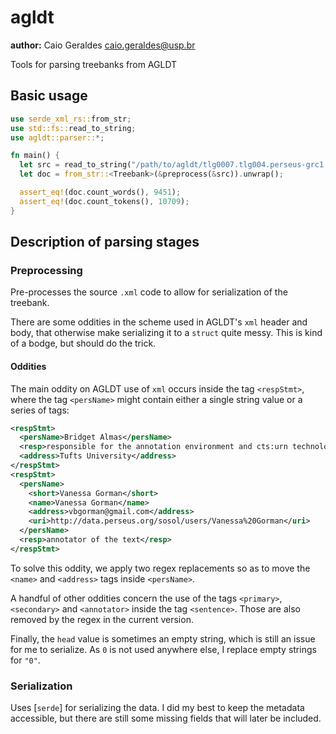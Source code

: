 # agldt

**author:** Caio Geraldes <caio.geraldes@usp.br>

Tools for parsing treebanks from AGLDT

## Basic usage

```rust
use serde_xml_rs::from_str;
use std::fs::read_to_string;
use agldt::parser::*;

fn main() {
  let src = read_to_string("/path/to/agldt/tlg0007.tlg004.perseus-grc1.tb.xml").unwrap();
  let doc = from_str::<Treebank>(&preprocess(&src)).unwrap();

  assert_eq!(doc.count_words(), 9451);
  assert_eq!(doc.count_tokens(), 10709);
}
```

## Description of parsing stages

### Preprocessing

Pre-processes the source `.xml` code to allow for serialization of the treebank.

There are some oddities in the scheme used in AGLDT's `xml` header and body,
that otherwise make serializing it to a `struct` quite messy.
This is kind of a bodge, but should do the trick.

#### Oddities

The main oddity on AGLDT use of `xml` occurs inside the tag `<respStmt>`, where the
tag `<persName>` might contain either a single string value or a series of tags:

```xml
<respStmt>
  <persName>Bridget Almas</persName>
  <resp>responsible for the annotation environment and cts:urn technology</resp>
  <address>Tufts University</address>
</respStmt>
<respStmt>
  <persName>
    <short>Vanessa Gorman</short>
    <name>Vanessa Gorman</name>
    <address>vbgorman@gmail.com</address>
    <uri>http://data.perseus.org/sosol/users/Vanessa%20Gorman</uri>
  </persName>
  <resp>annotator of the text</resp>
</respStmt>
```

To solve this oddity, we apply two regex replacements so as to move the
`<name>` and `<address>` tags inside `<persName>`.

A handful of other oddities concern the use of the tags `<primary>`,
`<secondary>` and `<annotator>` inside the tag `<sentence>`.
Those are also removed by the regex in the current version.

Finally, the `head` value is sometimes an empty string, which is still an issue
for me to serialize. As `0` is not used anywhere else, I replace empty strings
for `"0"`.

### Serialization

Uses [`serde`] for serializing the data. I did my best to keep the metadata
accessible, but there are still some missing fields that will later be included.
